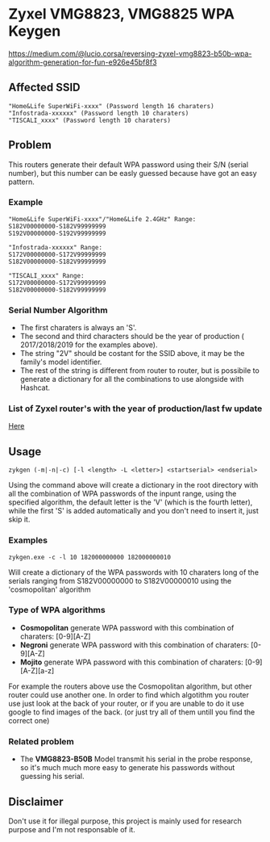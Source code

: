 # Zyxel VMG8823, VMG8825 WPA Keygen

https://medium.com/@lucio.corsa/reversing-zyxel-vmg8823-b50b-wpa-algorithm-generation-for-fun-e926e45bf8f3

## Affected SSID
```
"Home&Life SuperWiFi-xxxx" (Password length 16 charaters)
"Infostrada-xxxxxx" (Password length 10 charaters)
"TISCALI_xxxx" (Password length 10 charaters)
```


## Problem

This routers generate their default WPA password using their S/N (serial number), but this number can be easly guessed because have got an easy pattern.

### Example

```
"Home&Life SuperWiFi-xxxx"/"Home&Life 2.4GHz" Range:
S182V00000000-S182V99999999
S192V00000000-S192V99999999

"Infostrada-xxxxxx" Range:
S172V00000000-S172V99999999
S182V00000000-S182V99999999

"TISCALI_xxxx" Range:
S172V00000000-S172V99999999
S182V00000000-S182V99999999
```

### Serial Number Algorithm
- The first charaters is always an 'S'.
- The second and third characters should be the year of production ( 2017/2018/2019 for the examples above).
- The string "2V" should be costant for the SSID above, it may be the family's model identifier.
- The rest of the string is different from router to router, but is possibile to generate a dictionary for all the combinations to use alongside with Hashcat.

### List of Zyxel router's with the year of production/last fw update
 [Here](https://pastebin.com/guGVzeNj)

## Usage
```
zykgen (-m|-n|-c) [-l <length> -L <letter>] <startserial> <endserial> 
```
Using the command above will create a dictionary in the root directory with all the combination of WPA passwords of the inpunt range, using the specified algorithm, the default letter is the 'V' (which is the fourth letter), while the first 'S' is added automatically and you don't need to insert it, just skip it.
  
### Examples
```
zykgen.exe -c -l 10 182000000000 182000000010
```
Will create a dictionary of the WPA passwords with 10 charaters long of the serials ranging from S182V00000000 to S182V00000010 using the 'cosmopolitan' algorithm 

### Type of WPA algorithms 
- **Cosmopolitan** generate WPA password with this combination of charaters: [0-9][A-Z]
- **Negroni** generate WPA password with this combination of charaters: [0-9][A-Z]
- **Mojito** generate WPA password with this combination of charaters: [0-9][A-Z][a-z]

For example the routers above use the Cosmopolitan algorithm, but other router could use another one. 
In order to find which algotithm you router use just look at the back of your router, or if you are unable to do it use google to find images of the back. (or just try all of them untill you find the correct one)

### Related problem
- The **VMG8823-B50B** Model transmit his serial in the probe response, so it's  much much more easy to generate his passwords without guessing his serial.

## Disclaimer
Don't use it for illegal purpose, this project is mainly used for research purpose and I'm not responsable of it.
